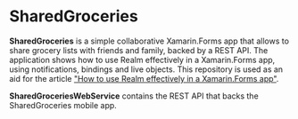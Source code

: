# SharedGroceries

**SharedGroceries** is a simple collaborative Xamarin.Forms app that allows to share grocery lists with friends and family, backed by a REST API. The application shows how to use Realm effectively in a Xamarin.Forms app, using notifications, bindings and live objects. This repository is used as an aid for the article ["How to use Realm effectively in a Xamarin.Forms app"](https://www.mongodb.com/developer/languages/csharp/use-effectively-realm-in-xamarin-forms/).

**SharedGroceriesWebService** contains the REST API that backs the SharedGroceries mobile app.
